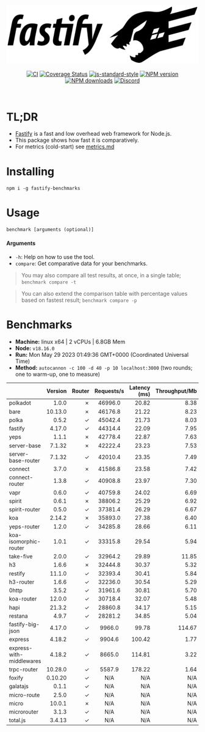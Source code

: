 <div align="center">
  <img src="https://github.com/fastify/graphics/raw/HEAD/fastify-landscape-outlined.svg" width="650" height="auto"/>
</div>

<div align="center">

[![CI](https://github.com/fastify/fastify/workflows/ci/badge.svg)](https://github.com/fastify/fastify/actions/workflows/ci.yml)
[![Coverage Status](https://coveralls.io/repos/github/fastify/fastify/badge.svg?branch=master)](https://coveralls.io/github/fastify/fastify?branch=master)
[![js-standard-style](https://img.shields.io/badge/code%20style-standard-brightgreen.svg?style=flat)](http://standardjs.com/)
[![NPM version](https://img.shields.io/npm/v/fastify.svg?style=flat)](https://www.npmjs.com/package/fastify)
[![NPM downloads](https://img.shields.io/npm/dm/fastify.svg?style=flat)](https://www.npmjs.com/package/fastify) [![Discord](https://img.shields.io/discord/725613461949906985)](https://discord.gg/fastify)

</div>
<br />

# TL;DR

* [Fastify](https://github.com/fastify/fastify) is a fast and low overhead web framework for Node.js.
* This package shows how fast it is comparatively.
* For metrics (cold-start) see [metrics.md](./METRICS.md)

# Installing

```
npm i -g fastify-benchmarks
```

# Usage

```
benchmark [arguments (optional)]
```

#### Arguments

* `-h`: Help on how to use the tool.
* `compare`: Get comparative data for your benchmarks.

> You may also compare all test results, at once, in a single table; `benchmark compare -t`

> You can also extend the comparison table with percentage values based on fastest result; `benchmark compare -p`
# Benchmarks

* __Machine:__ linux x64 | 2 vCPUs | 6.8GB Mem
* __Node:__ `v18.16.0`
* __Run:__ Mon May 29 2023 01:49:36 GMT+0000 (Coordinated Universal Time)
* __Method:__ `autocannon -c 100 -d 40 -p 10 localhost:3000` (two rounds; one to warm-up, one to measure)

|                          | Version | Router | Requests/s | Latency (ms) | Throughput/Mb |
| :--                      | --:     | --:    | :-:        | --:          | --:           |
| polkadot                 | 1.0.0   | ✗      | 46996.0    | 20.82        | 8.38          |
| bare                     | 10.13.0 | ✗      | 46176.8    | 21.22        | 8.23          |
| polka                    | 0.5.2   | ✓      | 45042.4    | 21.73        | 8.03          |
| fastify                  | 4.17.0  | ✓      | 44314.4    | 22.09        | 7.95          |
| yeps                     | 1.1.1   | ✗      | 42778.4    | 22.87        | 7.63          |
| server-base              | 7.1.32  | ✗      | 42222.4    | 23.23        | 7.53          |
| server-base-router       | 7.1.32  | ✓      | 42010.4    | 23.35        | 7.49          |
| connect                  | 3.7.0   | ✗      | 41586.8    | 23.58        | 7.42          |
| connect-router           | 1.3.8   | ✓      | 40908.8    | 23.97        | 7.30          |
| vapr                     | 0.6.0   | ✓      | 40759.8    | 24.02        | 6.69          |
| spirit                   | 0.6.1   | ✗      | 38806.2    | 25.29        | 6.92          |
| spirit-router            | 0.5.0   | ✓      | 37381.4    | 26.29        | 6.67          |
| koa                      | 2.14.2  | ✗      | 35893.0    | 27.38        | 6.40          |
| yeps-router              | 1.2.0   | ✓      | 34285.8    | 28.66        | 6.11          |
| koa-isomorphic-router    | 1.0.1   | ✓      | 33315.8    | 29.54        | 5.94          |
| take-five                | 2.0.0   | ✓      | 32964.2    | 29.89        | 11.85         |
| h3                       | 1.6.6   | ✗      | 32444.8    | 30.37        | 5.32          |
| restify                  | 11.1.0  | ✓      | 32393.4    | 30.41        | 5.84          |
| h3-router                | 1.6.6   | ✓      | 32236.0    | 30.54        | 5.29          |
| 0http                    | 3.5.2   | ✓      | 31961.6    | 30.81        | 5.70          |
| koa-router               | 12.0.0  | ✓      | 30718.4    | 32.07        | 5.48          |
| hapi                     | 21.3.2  | ✓      | 28860.8    | 34.17        | 5.15          |
| restana                  | 4.9.7   | ✓      | 28281.2    | 34.85        | 5.04          |
| fastify-big-json         | 4.17.0  | ✓      | 9966.0     | 99.78        | 114.67        |
| express                  | 4.18.2  | ✓      | 9904.6     | 100.42       | 1.77          |
| express-with-middlewares | 4.18.2  | ✓      | 8665.0     | 114.81       | 3.22          |
| trpc-router              | 10.28.0 | ✓      | 5587.9     | 178.22       | 1.64          |
| foxify                   | 0.10.20 | ✓      | N/A        | N/A          | N/A           |
| galatajs                 | 0.1.1   | ✓      | N/A        | N/A          | N/A           |
| micro-route              | 2.5.0   | ✓      | N/A        | N/A          | N/A           |
| micro                    | 10.0.1  | ✗      | N/A        | N/A          | N/A           |
| microrouter              | 3.1.3   | ✓      | N/A        | N/A          | N/A           |
| total.js                 | 3.4.13  | ✓      | N/A        | N/A          | N/A           |
